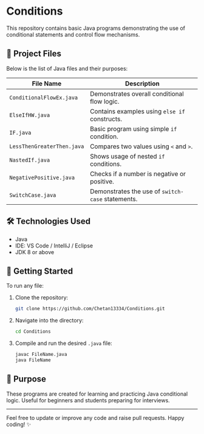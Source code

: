 # Conditions

This repository contains basic Java programs demonstrating the use of conditional statements and control flow mechanisms.

## 📁 Project Files

Below is the list of Java files and their purposes:

| File Name                | Description |
|--------------------------|-------------|
| `ConditionalFlowEx.java` | Demonstrates overall conditional flow logic. |
| `ElseIfHW.java`          | Contains examples using `else if` constructs. |
| `IF.java`                | Basic program using simple `if` condition. |
| `LessThenGreaterThen.java` | Compares two values using `<` and `>`. |
| `NastedIf.java`          | Shows usage of nested `if` conditions. |
| `NegativePositive.java`  | Checks if a number is negative or positive. |
| `SwitchCase.java`        | Demonstrates the use of `switch-case` statements. |

## 🛠 Technologies Used

- Java
- IDE: VS Code / IntelliJ / Eclipse
- JDK 8 or above

## 🚀 Getting Started

To run any file:

1. Clone the repository:
    ```bash
    git clone https://github.com/Chetan13334/Conditions.git
    ```
2. Navigate into the directory:
    ```bash
    cd Conditions
    ```
3. Compile and run the desired `.java` file:
    ```bash
    javac FileName.java
    java FileName
    ```

## 📌 Purpose

These programs are created for learning and practicing Java conditional logic. Useful for beginners and students preparing for interviews.

---

Feel free to update or improve any code and raise pull requests. Happy coding! ✨
